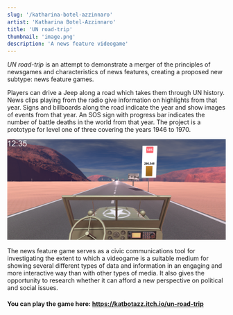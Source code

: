 ```yaml
---
slug: '/katharina-botel-azzinnaro'
artist: 'Katharina Botel-Azzinnaro'
title: 'UN road-trip'
thumbnail: 'image.png'
description: 'A news feature videogame'
---
```


_UN road-trip_ is an attempt to demonstrate a merger of the principles of newsgames and characteristics of news features, creating a proposed new subtype: news feature games.

Players can drive a Jeep along a road which takes them through UN history. News clips playing from the radio give information on highlights from that year. Signs and billboards along the road indicate the year and show images of events from that year. An SOS sign with progress bar indicates the number of battle deaths in the world from that year. The project is a prototype for level one of three covering the years 1946 to 1970.

![](image_2.png)

The news feature game serves as a civic communications tool for investigating the extent to which a videogame is a suitable medium for showing several different types of data and information in an engaging and more interactive way than with other types of media. It also gives the opportunity to research whether it can afford a new perspective on political and social issues.

#### You can play the game here: https://katbotazz.itch.io/un-road-trip
